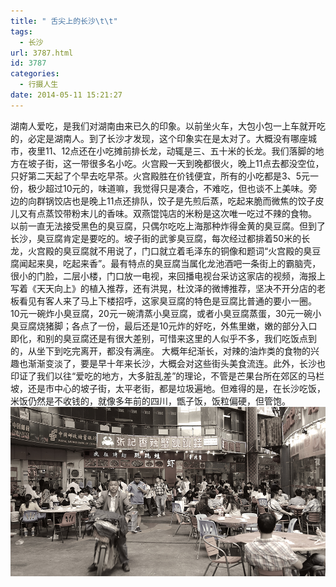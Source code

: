 ```yaml
---
title: " 舌尖上的长沙\t\t"
tags:
  - 长沙
url: 3787.html
id: 3787
categories:
  - 行摄人生
date: 2014-05-11 15:21:27
---
```


湖南人爱吃，是我们对湖南由来已久的印象。以前坐火车，大包小包一上车就开吃的，必定是湖南人。到了长沙才发现，这个印象实在是太对了。大概没有哪座城市，夜里11、12点还在小吃摊前排长龙，动辄是三、五十米的长龙。我们落脚的地方在坡子街，这一带很多名小吃。火宫殿一天到晚都很火，晚上11点去都没空位，只好第二天起了个早去吃早茶。火宫殿胜在价钱便宜，所有的小吃都是3、5元一份，极少超过10元的，味道嘛，我觉得只是凑合，不难吃，但也谈不上美味。旁边的向群锅饺店也是晚上11点还排队，饺子是先煎后蒸，吃起来脆而微焦的饺子皮儿又有点蒸饺带粉末儿的香味。双燕馄饨店的米粉是这次唯一吃过不辣的食物。 以前一直无法接受黑色的臭豆腐，只偶尔吃吃上海那种炸得金黄的臭豆腐。但到了长沙，臭豆腐肯定是要吃的。坡子街的武爹臭豆腐，每次经过都排着50米的长龙，火宫殿的臭豆腐就不用说了，门口就立着毛泽东的铜像和题词“火宫殿的臭豆腐闻起来臭，吃起来香”。最有特点的臭豆腐当属化龙池酒吧一条街上的霸脑壳，很小的门脸，二层小楼，门口放一电视，来回播电视台采访这家店的视频，海报上写着《天天向上》的植入推荐，还有洪晃，杜汶泽的微博推荐，坚决不开分店的老板看见有客人来了马上下楼招呼，这家臭豆腐的特色是豆腐比普通的要小一圈。10元一碗炸小臭豆腐，20元一碗清蒸小臭豆腐，或者小臭豆腐蒸蛋，30元一碗小臭豆腐烧猪脚；各点了一份，最后还是10元炸的好吃，外焦里嫩，嫩的部分入口即化，和别的臭豆腐还是有很大差别，可惜来这里的人似乎不多，我们吃饭点到的，从坐下到吃完离开，都没有满座。 大概年纪渐长，对辣的油炸类的食物的兴趣也渐渐变淡了，要是早十年来长沙，大概会对这些街头美食流连。此外，长沙也印证了我们以往“爱吃的地方，大多脏乱差”的理论，不管是芒果台所在郊区的马栏坡，还是市中心的坡子街，太平老街，都是垃圾遍地。但难得的是，在长沙吃饭，米饭仍然是不收钱的，就像多年前的四川，甑子饭，饭粒偏硬，但管饱。 ![changsha](../../images//2014/05/changsha.jpg)